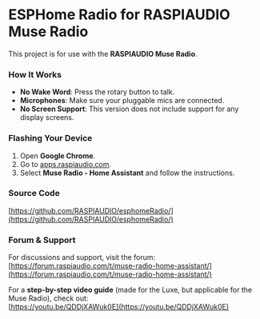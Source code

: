 # ESPHome Radio for RASPIAUDIO Muse Radio

This project is for use with the **RASPIAUDIO Muse Radio**.

### How It Works
- **No Wake Word**: Press the rotary button to talk.
- **Microphones**: Make sure your pluggable mics are connected.
- **No Screen Support**: This version does not include support for any display screens.

### Flashing Your Device
1. Open **Google Chrome**.
2. Go to [apps.raspiaudio.com](https://apps.raspiaudio.com).
3. Select **Muse Radio - Home Assistant** and follow the instructions.

### Source Code
[https://github.com/RASPIAUDIO/esphomeRadio/](https://github.com/RASPIAUDIO/esphomeRadio/)

### Forum & Support
For discussions and support, visit the forum:  
[https://forum.raspiaudio.com/t/muse-radio-home-assistant/](https://forum.raspiaudio.com/t/muse-radio-home-assistant/)

For a **step-by-step video guide** (made for the Luxe, but applicable for the Muse Radio), check out:  
[https://youtu.be/QDDjXAWuk0E](https://youtu.be/QDDjXAWuk0E)
